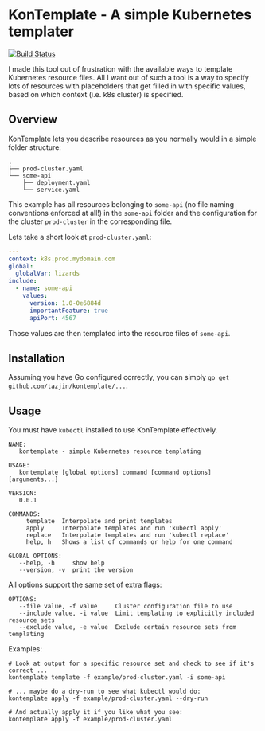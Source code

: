 KonTemplate - A simple Kubernetes templater
===========================================

[![Build Status](https://travis-ci.org/tazjin/kontemplate.svg?branch=master)](https://travis-ci.org/tazjin/kontemplate)

I made this tool out of frustration with the available ways to template Kubernetes resource files. All I want out of
such a tool is a way to specify lots of resources with placeholders that get filled in with specific values, based on
which context (i.e. k8s cluster) is specified.

## Overview

KonTemplate lets you describe resources as you normally would in a simple folder structure:

```
.
├── prod-cluster.yaml
└── some-api
    ├── deployment.yaml
    └── service.yaml
```

This example has all resources belonging to `some-api` (no file naming conventions enforced at all!) in the `some-api`
folder and the configuration for the cluster `prod-cluster` in the corresponding file.

Lets take a short look at `prod-cluster.yaml`:

```yaml
---
context: k8s.prod.mydomain.com
global:
  globalVar: lizards
include:
  - name: some-api
    values:
      version: 1.0-0e6884d
      importantFeature: true
      apiPort: 4567
```

Those values are then templated into the resource files of `some-api`.

## Installation

Assuming you have Go configured correctly, you can simply `go get github.com/tazjin/kontemplate/...`.

## Usage

You must have `kubectl` installed to use KonTemplate effectively.

```
NAME:
   kontemplate - simple Kubernetes resource templating

USAGE:
   kontemplate [global options] command [command options] [arguments...]

VERSION:
   0.0.1

COMMANDS:
     template  Interpolate and print templates
     apply     Interpolate templates and run 'kubectl apply'
     replace   Interpolate templates and run 'kubectl replace'
     help, h   Shows a list of commands or help for one command

GLOBAL OPTIONS:
   --help, -h     show help
   --version, -v  print the version
```

All options support the same set of extra flags:

```
OPTIONS:
   --file value, -f value     Cluster configuration file to use
   --include value, -i value  Limit templating to explicitly included resource sets
   --exclude value, -e value  Exclude certain resource sets from templating
```

Examples:

```
# Look at output for a specific resource set and check to see if it's correct ...
kontemplate template -f example/prod-cluster.yaml -i some-api

# ... maybe do a dry-run to see what kubectl would do:
kontemplate apply -f example/prod-cluster.yaml --dry-run

# And actually apply it if you like what you see:
kontemplate apply -f example/prod-cluster.yaml
```